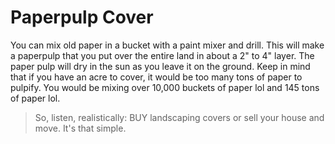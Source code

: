 # Paperpulp Cover
You can mix old paper in a bucket with a paint mixer and drill. This will make a paperpulp that you put over the entire land in about a 2" to 4" layer.
The paper pulp will dry in the sun as you leave it on the ground.
Keep in mind that if you have an acre to cover, it would be too many tons of paper to pulpify. You would be mixing over 10,000 buckets of paper lol and 145 tons of paper lol.

> So, listen, realistically: BUY landscaping covers or sell your house and move. It's that simple.